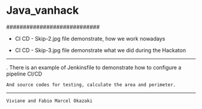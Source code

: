 # Java_vanhack

############################

- CI CD - Skip-2.jpg file  demonstrate, how we work nowadays

- CI CD - Skip-3.jpg file demonstrate what we did during the Hackaton

__________________________

. There is an example of  Jenkinsfile to demonstrate how to configure a pipeline CI/CD
  
    And source codes for testing, calculate the area and perimeter.
    
    
   -----------------------
   
    Viviane and Fabio Marcel Okazaki
